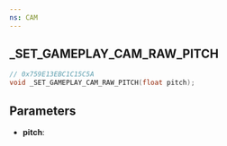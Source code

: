 ```yaml
---
ns: CAM
---
```

## _SET_GAMEPLAY_CAM_RAW_PITCH

```c
// 0x759E13EBC1C15C5A
void _SET_GAMEPLAY_CAM_RAW_PITCH(float pitch);
```


## Parameters
* **pitch**: 

